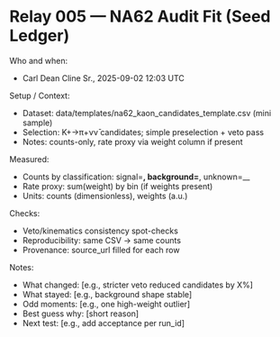 # Relay 005 — NA62 Audit Fit (Seed Ledger)

Who and when:
- Carl Dean Cline Sr., 2025-09-02 12:03 UTC

Setup / Context:
- Dataset: data/templates/na62_kaon_candidates_template.csv (mini sample)
- Selection: K+→π+νν̄ candidates; simple preselection + veto pass
- Notes: counts-only, rate proxy via weight column if present

Measured:
- Counts by classification: signal=__, background=__, unknown=__
- Rate proxy: sum(weight) by bin (if weights present)
- Units: counts (dimensionless), weights (a.u.)

Checks:
- Veto/kinematics consistency spot-checks
- Reproducibility: same CSV → same counts
- Provenance: source_url filled for each row

Notes:
- What changed: [e.g., stricter veto reduced candidates by X%]
- What stayed: [e.g., background shape stable]
- Odd moments: [e.g., one high-weight outlier]
- Best guess why: [short reason]
- Next test: [e.g., add acceptance per run_id]